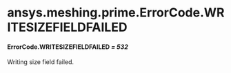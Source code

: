 # ansys.meshing.prime.ErrorCode.WRITESIZEFIELDFAILED



#### ErrorCode.WRITESIZEFIELDFAILED *= 532*

Writing size field failed.

<!-- !! processed by numpydoc !! -->
